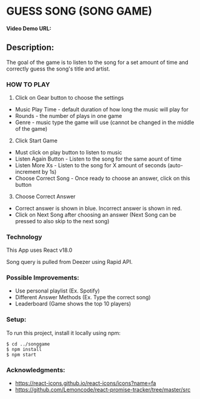 # GUESS SONG (SONG GAME)

#### Video Demo URL: <URL>

## Description:

The goal of the game is to listen to the song for a set amount of time and correctly guess the song's title and artist.

### HOW TO PLAY

1. Click on Gear button to choose the settings

- Music Play Time - default duration of how long the music will play for
- Rounds - the number of plays in one game
- Genre - music type the game will use (cannot be changed in the middle of the game)

2. Click Start Game

- Must click on play button to listen to music
- Listen Again Button - Listen to the song for the same aount of time
- Listen More Xs - Listen to the song for X amount of seconds (auto-increment by 1s)
- Choose Correct Song - Once ready to choose an answer, click on this button

3. Choose Correct Answer

- Correct answer is shown in blue. Incorrect answer is shown in red.
- Click on Next Song after choosing an answer (Next Song can be pressed to also skip to the next song)

### Technology

This App uses React v18.0

Song query is pulled from Deezer using Rapid API.

### Possible Improvements:

- Use personal playlist (Ex. Spotify)
- Different Answer Methods (Ex. Type the correct song)
- Leaderboard (Game shows the top 10 players)

### Setup:

To run this project, install it locally using npm:

```
$ cd ../songgame
$ npm install
$ npm start
```

### Acknowledgments:

- https://react-icons.github.io/react-icons/icons?name=fa
- https://github.com/Lemoncode/react-promise-tracker/tree/master/src
